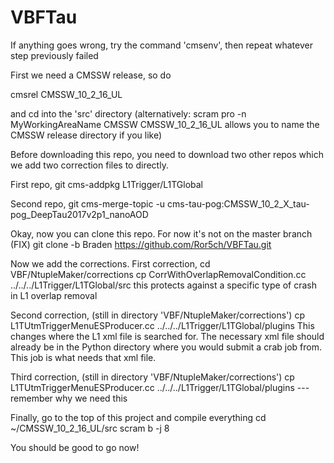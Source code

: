 # VBFTau
If anything goes wrong, try the command 'cmsenv', then repeat whatever step previously failed

First we need a CMSSW release, so do

cmsrel CMSSW_10_2_16_UL

and cd into the 'src' directory
(alternatively: 
scram pro -n MyWorkingAreaName CMSSW CMSSW_10_2_16_UL
allows you to name the CMSSW release directory if you like)

Before downloading this repo, you need to download two other repos which we add two correction files to directly.

First repo,
git cms-addpkg L1Trigger/L1TGlobal

Second repo,
git cms-merge-topic -u cms-tau-pog:CMSSW_10_2_X_tau-pog_DeepTau2017v2p1_nanoAOD

Okay, now you can clone this repo. For now it's not on the master branch (FIX)
git clone -b Braden https://github.com/Ror5ch/VBFTau.git

Now we add the corrections. First correction,
cd VBF/NtupleMaker/corrections
cp CorrWithOverlapRemovalCondition.cc ../../../L1Trigger/L1TGlobal/src
this protects against a specific type of crash in L1 overlap removal

Second correction, (still in directory 'VBF/NtupleMaker/corrections')
cp L1TUtmTriggerMenuESProducer.cc ../../../L1Trigger/L1TGlobal/plugins
This changes where the L1 xml file is searched for. The necessary xml file should already 
be in the Python directory where you would submit a crab job from. This job is what needs that xml file.

Third correction, (still in directory 'VBF/NtupleMaker/corrections')
cp L1TUtmTriggerMenuESProducer.cc ../../../L1Trigger/L1TGlobal/plugins
---remember why we need this

Finally, go to the top of this project and compile everything
cd ~/CMSSW_10_2_16_UL/src
scram b -j 8

You should be good to go now!
